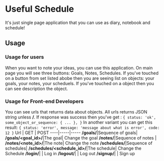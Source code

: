 # Useful Schedule
It's just single page application that you can use as diary, notebook and schedule!

## Usage
### Usage for users
When you want to note your ideas, you can use this application. On main page you will see three buttons: Goals, Notes, Schedules.
If you've touched on a button from set listed abobe then you are seeing list on objects: your goals, your notes, your scheduels.
If you've touched on a object then you can see description the object.

### Usage for Front-end Developers
You can see urls that returns data about objects. All urls returns JSON string unless **/**.
If response was success then you've get :
`{
  status: 'ok',
  some_object_or_sequence: { ... },
}`
In another variant you can get this result:
`{
  status: 'error',
  message: 'message about what is error',
  code: 12
}`
Url | GET | POST
----|-----|-----
**/goals/**|Sequence of goals| 
**/goals/<goal_id>/**|The goal| Change the goal
**/notes/**|Sequence of notes | 
**/notes/<note_id>/**|The note| Change the note
**/schedules/**|Sequence of schedules| 
**/schedules/<schedule_id>/**|The schedule| Change the Schedule
**/login/**| | Log in
**/logout/**| | Log out
**/signup/**| | Sign up
